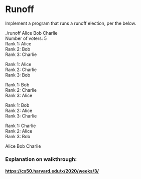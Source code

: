 # Runoff

Implement a program that runs a runoff election, per the below.

./runoff Alice Bob Charlie  
Number of voters: 5  
Rank 1: Alice  
Rank 2: Bob  
Rank 3: Charlie  

Rank 1: Alice  
Rank 2: Charlie  
Rank 3: Bob  

Rank 1: Bob  
Rank 2: Charlie  
Rank 3: Alice  

Rank 1: Bob  
Rank 2: Alice  
Rank 3: Charlie  

Rank 1: Charlie  
Rank 2: Alice  
Rank 3: Bob  

Alice
Bob
Charlie

### Explanation on walkthrough:

#### https://cs50.harvard.edu/x/2020/weeks/3/
